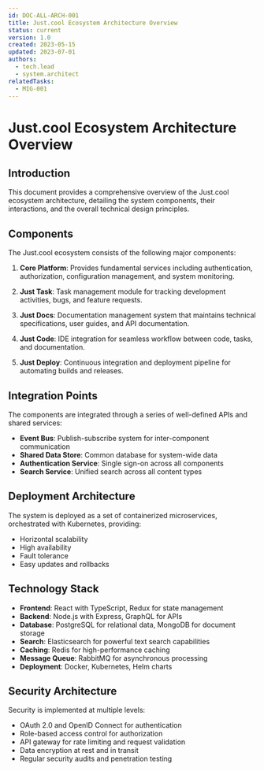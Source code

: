 ```yaml
---
id: DOC-ALL-ARCH-001
title: Just.cool Ecosystem Architecture Overview
status: current
version: 1.0
created: 2023-05-15
updated: 2023-07-01
authors:
  - tech.lead
  - system.architect
relatedTasks:
  - MIG-001
---
```


# Just.cool Ecosystem Architecture Overview

## Introduction
This document provides a comprehensive overview of the Just.cool ecosystem architecture, detailing the system components, their interactions, and the overall technical design principles.

## Components
The Just.cool ecosystem consists of the following major components:

1. **Core Platform**: Provides fundamental services including authentication, authorization, configuration management, and system monitoring.

2. **Just Task**: Task management module for tracking development activities, bugs, and feature requests.

3. **Just Docs**: Documentation management system that maintains technical specifications, user guides, and API documentation.

4. **Just Code**: IDE integration for seamless workflow between code, tasks, and documentation.

5. **Just Deploy**: Continuous integration and deployment pipeline for automating builds and releases.

## Integration Points
The components are integrated through a series of well-defined APIs and shared services:

- **Event Bus**: Publish-subscribe system for inter-component communication
- **Shared Data Store**: Common database for system-wide data
- **Authentication Service**: Single sign-on across all components
- **Search Service**: Unified search across all content types

## Deployment Architecture
The system is deployed as a set of containerized microservices, orchestrated with Kubernetes, providing:

- Horizontal scalability
- High availability
- Fault tolerance
- Easy updates and rollbacks

## Technology Stack
- **Frontend**: React with TypeScript, Redux for state management
- **Backend**: Node.js with Express, GraphQL for APIs
- **Database**: PostgreSQL for relational data, MongoDB for document storage
- **Search**: Elasticsearch for powerful text search capabilities
- **Caching**: Redis for high-performance caching
- **Message Queue**: RabbitMQ for asynchronous processing
- **Deployment**: Docker, Kubernetes, Helm charts

## Security Architecture
Security is implemented at multiple levels:
- OAuth 2.0 and OpenID Connect for authentication
- Role-based access control for authorization
- API gateway for rate limiting and request validation
- Data encryption at rest and in transit
- Regular security audits and penetration testing
